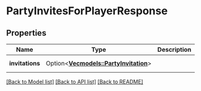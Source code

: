 # PartyInvitesForPlayerResponse

## Properties

Name | Type | Description | Notes
------------ | ------------- | ------------- | -------------
**invitations** | Option<[**Vec<models::PartyInvitation>**](PartyInvitation.md)> |  | [optional][readonly]

[[Back to Model list]](../README.md#documentation-for-models) [[Back to API list]](../README.md#documentation-for-api-endpoints) [[Back to README]](../README.md)


